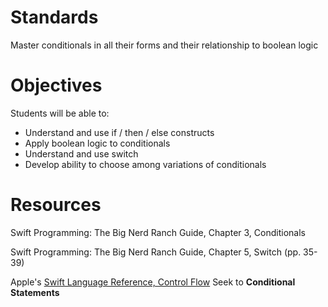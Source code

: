 # Standards
Master conditionals in all their forms and their relationship to boolean logic

# Objectives
Students will be able to:
* Understand and use if / then / else constructs
* Apply boolean logic to conditionals
* Understand and use switch
* Develop ability to choose among variations of conditionals

# Resources
Swift Programming: The Big Nerd Ranch Guide, Chapter 3, Conditionals

Swift Programming: The Big Nerd Ranch Guide, Chapter 5, Switch (pp. 35-39)

Apple's [Swift Language Reference, Control Flow](https://developer.apple.com/library/ios/documentation/Swift/Conceptual/Swift_Programming_Language/ControlFlow.html#//apple_ref/doc/uid/TP40014097-CH9-ID120) Seek to **Conditional Statements**